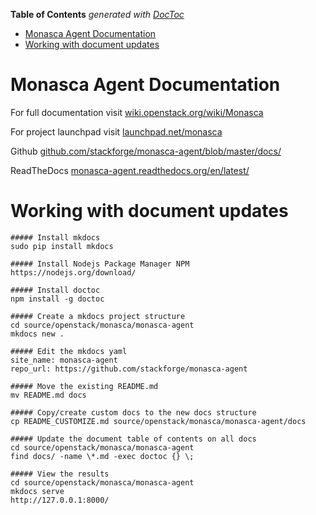 <!-- START doctoc generated TOC please keep comment here to allow auto update -->
<!-- DON'T EDIT THIS SECTION, INSTEAD RE-RUN doctoc TO UPDATE -->
**Table of Contents**  *generated with [DocToc](https://github.com/thlorenz/doctoc)*

- [Monasca Agent Documentation](#monasca-agent-documentation)
- [Working with document updates](#working-with-document-updates)

<!-- END doctoc generated TOC please keep comment here to allow auto update -->

# Monasca Agent Documentation

For full documentation visit [wiki.openstack.org/wiki/Monasca](https://wiki.openstack.org/wiki/Monasca)

For project launchpad visit [launchpad.net/monasca](https://launchpad.net/monasca)

Github [github.com/stackforge/monasca-agent/blob/master/docs/](https://github.com/stackforge/monasca-agent/blob/master/docs/)

ReadTheDocs [monasca-agent.readthedocs.org/en/latest/](http://monasca-agent.readthedocs.org/en/latest/)


# Working with document updates

    ##### Install mkdocs
    sudo pip install mkdocs

    ##### Install Nodejs Package Manager NPM
    https://nodejs.org/download/

    ##### Install doctoc
    npm install -g doctoc

    ##### Create a mkdocs project structure
    cd source/openstack/monasca/monasca-agent
    mkdocs new .

    ##### Edit the mkdocs yaml
    site_name: monasca-agent
    repo_url: https://github.com/stackforge/monasca-agent

    ##### Move the existing README.md
    mv README.md docs

    ##### Copy/create custom docs to the new docs structure
    cp README_CUSTOMIZE.md source/openstack/monasca/monasca-agent/docs

    ##### Update the document table of contents on all docs
    cd source/openstack/monasca/monasca-agent
    find docs/ -name \*.md -exec doctoc {} \;

    ##### View the results
    cd source/openstack/monasca/monasca-agent
    mkdocs serve
    http://127.0.0.1:8000/

